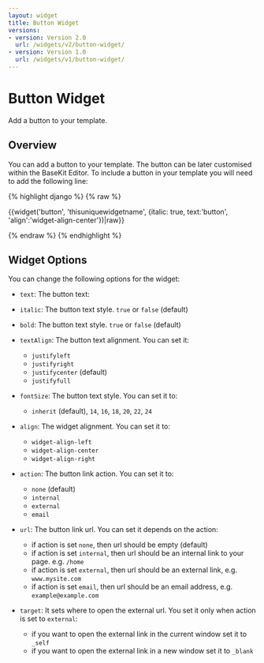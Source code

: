 ```yaml
---
layout: widget
title: Button Widget
versions:
- version: Version 2.0
  url: /widgets/v2/button-widget/
- version: Version 1.0
  url: /widgets/v1/button-widget/
---
```


# Button Widget

Add a button to your template.

## Overview

You can add a button to your template. The button can be later customised within the BaseKit Editor. 
To include a button in your template you will need to add the following line:

{% highlight django %}
{% raw %}

  {{widget('button', 'thisuniquewidgetname', {italic: true, text:'button', 'align':'widget-align-center'})|raw}}

{% endraw %}
{% endhighlight %}

## Widget Options

You can change the following options for the widget:

* ```text```: The button text:

* ```italic```: The button text style. ```true``` or ```false``` (default)

* ```bold```: The button text style. ```true``` or ```false``` (default)

* ```textAlign```: The button text alignment. You can set it:

  * ```justifyleft```
  * ```justifyright```
  * ```justifycenter``` (default)
  * ```justifyfull```
  
* ```fontSize```: The button text style. You can set it to: 

  * ```inherit``` (default), ```14```, ```16```, ```18```, ```20```, ```22```, ```24```

* ```align```: The widget alignment. You can set it to: 

  * ```widget-align-left```
  * ```widget-align-center```
  * ```widget-align-right```

* ```action```: The button link action. You can set it to:

  * ```none``` (default)
  * ```internal```
  * ```external```
  * ```email```

* ```url```: The button link url. You can set it depends on the action:

  * if action is set ```none```, then url should be empty (default) 
  * if action is set ```internal```, then url should be an internal link to your page. e.g. ```/home```
  * if action is set ```external```, then url should be an external link, e.g. ```www.mysite.com```
  * if action is set ```email```, then url should be an email address, e.g. ```example@example.com```

* ```target```: It sets where to open the external url. You set it only when action is set to ```external```:

  * if you want to open the external link in the current window set it to ```_self```
  * if you want to open the external link in a new window set it to ```_blank```
